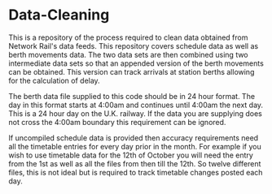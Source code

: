 # Data-Cleaning
This is a repository of the process required to clean data obtained from Network Rail's data feeds. This repository covers schedule data as well as berth movements data. The two data sets are then combined using two intermediate data sets so that an appended version of the berth movements can be obtained. This version can track arrivals at station berths allowing for the calculation of delay.

The berth data file supplied to this code should be in 24 hour format. The day in this format starts at 4:00am and continues until 4:00am the next day. This is a 24 hour day on the U.K. railway. If the data you are supplying does not cross the 4:00am boundary this requirement can be ignored.

If uncompiled schedule data is provided then accuracy requirements need all the timetable entries for every day prior in the month. For example if you wish to use timetable data for the 12th of October you will need the entry from the 1st as well as all the files from then till the 12th. So twelve different files, this is not ideal but is required to track timetable changes posted each day.
